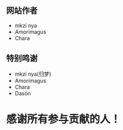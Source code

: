 ## 网站作者
- mkzi nya
- Amorimagus
- Chara
## 特别鸣谢
- mkzi nya(归梦)
- Amorimagus
- Chara
- Dason
# 感谢所有参与贡献的人！